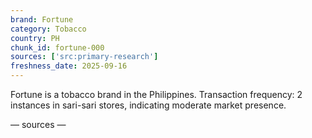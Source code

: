 ```yaml
---
brand: Fortune
category: Tobacco
country: PH
chunk_id: fortune-000
sources: ['src:primary-research']
freshness_date: 2025-09-16
---
```


Fortune is a tobacco brand in the Philippines. Transaction frequency: 2 instances in sari-sari stores, indicating moderate market presence.

— sources —
